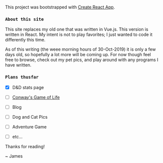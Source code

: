 This project was bootstrapped with [Create React App](https://github.com/facebook/create-react-app).

### `About this site`

This site replaces my old one that was written in Vue.js.  This version is written in React. My intent is not to play favorites; I just wanted to code it differently this time.

As of this writing (the weee morning hours of 30-Oct-2019) it is only a few days old, so hopefully a lot more will be coming up.  For now though feel free to browse, check out my pet pics, and play around with any programs I have written.


### `Plans thusfar`

- [x] D&D stats page
- [ ] [Conway's Game of Life](https://en.wikipedia.org/wiki/Conway%27s_Game_of_Life)
- [ ] Blog
- [ ] Dog and Cat Pics
- [ ] Adventure Game
- [ ] etc...


Thanks for reading!

~ James
